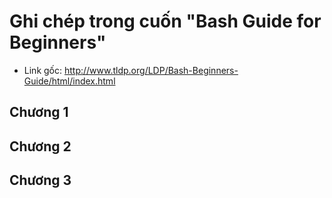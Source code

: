 # Ghi chép trong cuốn "Bash Guide for Beginners"

- Link gốc: http://www.tldp.org/LDP/Bash-Beginners-Guide/html/index.html

## Chương 1

## Chương 2

## Chương 3 
